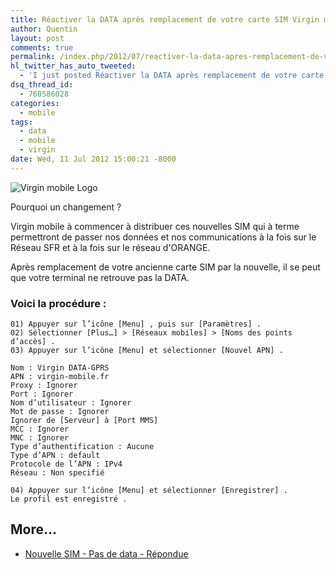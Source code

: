 ```yaml
---
title: Réactiver la DATA après remplacement de votre carte SIM Virgin mobile
author: Quentin
layout: post
comments: true
permalink: /index.php/2012/07/reactiver-la-data-apres-remplacement-de-votre-carte-sim-virgin-mobile/
hl_twitter_has_auto_tweeted:
  - 'I just posted Réactiver la DATA après remplacement de votre carte SIM Virgin mobile, read it here: http://blog.quent.in/?p=522'
dsq_thread_id:
  - 760586028
categories:
  - mobile
tags:
  - data
  - mobile
  - virgin
date: Wed, 11 Jul 2012 15:00:21 -8000
---
```


![Virgin mobile Logo](/assets/wp-content/uploads/2012/07/virgin-mobile-logo-300x158.jpg)

Pourquoi un changement ?

Virgin mobile à commencer à distribuer ces nouvelles SIM qui à terme permettront de passer nos données et nos communications à la fois sur le Réseau SFR et à la fois sur le réseau d'ORANGE.

Après remplacement de votre ancienne carte SIM par la nouvelle, il se peut que votre terminal ne retrouve pas la DATA.

### Voici la procédure :

```plain
01) Appuyer sur l’icône [Menu] , puis sur [Paramètres] .
02) Sélectionner [Plus…] > [Réseaux mobiles] > [Noms des points d’accès] .
03) Appuyer sur l’icône [Menu] et sélectionner [Nouvel APN] .

Nom : Virgin DATA-GPRS
APN : virgin-mobile.fr
Proxy : Ignorer
Port : Ignorer
Nom d’utilisateur : Ignorer
Mot de passe : Ignorer
Ignorer de [Serveur] à [Port MMS]
MCC : Ignorer
MNC : Ignorer
Type d’authentification : Aucune
Type d’APN : default
Protocole de l’APN : IPv4
Réseau : Non specifié

04) Appuyer sur l’icône [Menu] et sélectionner [Enregistrer] .
Le profil est enregistré .
```

## More...

*   <a href="http://assistance-mobile.virginmobile.fr/questions/248652-nouvelle-sim-pas-de-data" title="Nouvelle SIM - Pas de data - Répondue" rel="nofollow">Nouvelle SIM - Pas de data - Répondue</a>